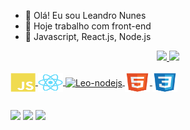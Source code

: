 - 👋 Olá! Eu sou Leandro Nunes
- 🔭 Hoje trabalho com front-end
- 📖 Javascript, React.js, Node.js

<div align="center">
  <a href="https://github.com/leonunesdev">
  <img height="180em" src="https://github-readme-stats.vercel.app/api?username=leonunesdev&show_icons=true&theme=tokyonight&include_all_commits=true&count_private=true"/>
  <img height="180em" src="https://github-readme-stats.vercel.app/api/top-langs/?username=leonunesdev&layout=compact&langs_count=7&theme=tokyonight"/>
</div>
  
 <div style="display: inline_block"><br>
  <img align="center" alt="Leo-Js" height="30" width="40" src="https://raw.githubusercontent.com/devicons/devicon/master/icons/javascript/javascript-plain.svg">
  <img align="center" alt="Leo-React" height="30" width="40" src="https://raw.githubusercontent.com/devicons/devicon/master/icons/react/react-original.svg">
  <img align="center" alt="Leo-nodejs" height="30" width="40" src="https://cdn.jsdelivr.net/gh/devicons/devicon/icons/nodejs/nodejs-original.svg" />
  <img align="center" alt="Leo-HTML" height="30" width="40" src="https://raw.githubusercontent.com/devicons/devicon/master/icons/html5/html5-original.svg">
  <img align="center" alt="Leo-CSS" height="30" width="40" src="https://raw.githubusercontent.com/devicons/devicon/master/icons/css3/css3-original.svg">
   
   ##
   
  <div> 
  <a href="https://www.linkedin.com/in/leandro-nunes-de-souza-668b41160/" target="_blank"><img src=https://img.shields.io/badge/LinkedIn-0077B5?style= for-the-badge&logo=linkedin&logoColor=white" target="_blank"></a>
  <a href="https://www.instagram.com/leo_o300/" target="_blank"><img src="https://img.shields.io/badge/-Instagram-%23E4405F?style=for-the-badge&logo=instagram&logoColor=white" target="_blank"></a>
    <a href="https://twitter.com/Tpzz_" target="_blank"><img src=https://img.shields.io/badge/Twitter-1DA1F2?style=for-the-badge&logo=twitter&logoColor=white=for-the-badge&logo=instagram&logoColor=white" target="_blank"></a>
